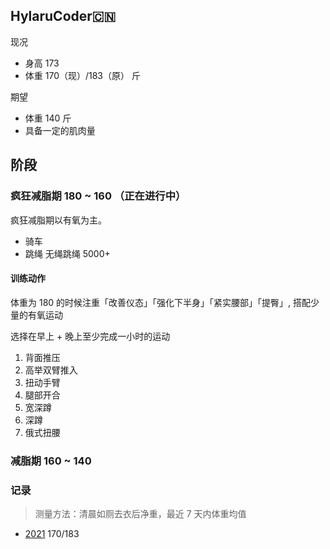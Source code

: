 ## HylaruCoder🇨🇳

现况

- 身高 173
- 体重 170（现）/183（原） 斤

期望

- 体重 140 斤
- 具备一定的肌肉量

## 阶段

### 疯狂减脂期 180 ~ 160 （正在进行中）

疯狂减脂期以有氧为主。

- 骑车
- 跳绳 无绳跳绳 5000+

#### 训练动作

体重为 180 的时候注重「改善仪态」「强化下半身」「紧实腰部」「提臀」, 搭配少量的有氧运动

选择在早上 + 晚上至少完成一小时的运动

1. 背面推压
2. 高举双臂推入
3. 扭动手臂
4. 腿部开合
5. 宽深蹲
6. 深蹲
7. 俄式扭腰

### 减脂期 160 ~ 140

### 记录

> 测量方法：清晨如厕去衣后净重，最近 7 天内体重均值

- [2021](https://github.com/twocucao/the-road-to-fitness/issues/7) 170/183
